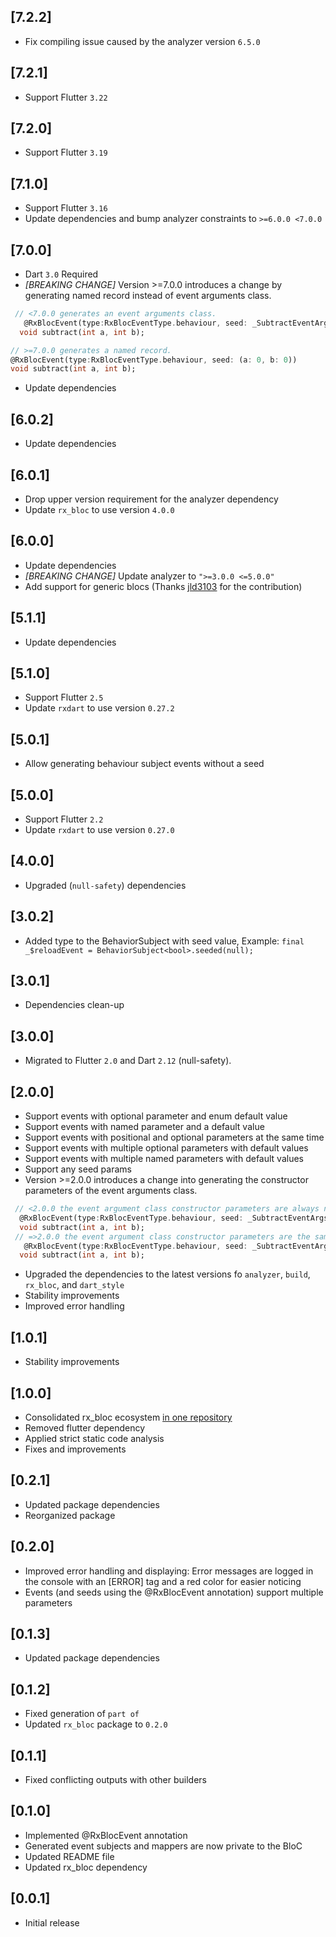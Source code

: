 ## [7.2.2]
* Fix compiling issue caused by the analyzer version `6.5.0`

## [7.2.1]
* Support Flutter `3.22`

## [7.2.0]
* Support Flutter `3.19`

## [7.1.0]
* Support Flutter `3.16`
* Update dependencies and bump analyzer constraints to `>=6.0.0 <7.0.0` 

## [7.0.0]
* Dart `3.0` Required
* _[BREAKING CHANGE]_ Version >=7.0.0 introduces a change by generating named record instead of event arguments class.
```dart
 // <7.0.0 generates an event arguments class.
   @RxBlocEvent(type:RxBlocEventType.behaviour, seed: _SubtractEventArgs(0, 0))
  void subtract(int a, int b);

// >=7.0.0 generates a named record.
@RxBlocEvent(type:RxBlocEventType.behaviour, seed: (a: 0, b: 0))
void subtract(int a, int b);
  ```
* Update dependencies

## [6.0.2]
* Update dependencies

## [6.0.1]
* Drop upper version requirement for the analyzer dependency
* Update `rx_bloc` to use version `4.0.0`

## [6.0.0]
* Update dependencies
* _[BREAKING CHANGE]_ Update analyzer to `">=3.0.0 <=5.0.0"`
* Add support for generic blocs (Thanks [jld3103](https://github.com/jld3103) for the contribution)

## [5.1.1]
* Update dependencies 

## [5.1.0] 
* Support Flutter `2.5`
* Update `rxdart` to use version `0.27.2`

## [5.0.1] 
* Allow generating behaviour subject events without a seed

## [5.0.0] 
* Support Flutter `2.2`
* Update `rxdart` to use version `0.27.0`

## [4.0.0] 
* Upgraded (`null-safety`) dependencies

## [3.0.2] 
* Added type to the BehaviorSubject with seed value, Example: `final _$reloadEvent = BehaviorSubject<bool>.seeded(null);`

## [3.0.1] 
* Dependencies clean-up

## [3.0.0]
* Migrated to Flutter `2.0` and Dart `2.12` (null-safety).

## [2.0.0] 
* Support events with optional parameter and enum default value
* Support events with named parameter and a default value
* Support events with positional and optional parameters at the same time
* Support events with multiple optional parameters with default values
* Support events with multiple named parameters with default values
* Support any seed params
* Version >=2.0.0 introduces a change into generating the constructor parameters of the event arguments class.
```dart
 // <2.0.0 the event argument class constructor parameters are always named.
  @RxBlocEvent(type:RxBlocEventType.behaviour, seed: _SubtractEventArgs(a:0, b:0))
  void subtract(int a, int b);
 // =>2.0.0 the event argument class constructor parameters are the same how they are defined for the event method.
   @RxBlocEvent(type:RxBlocEventType.behaviour, seed: _SubtractEventArgs(0, 0))
  void subtract(int a, int b);
  ```
 * Upgraded the dependencies to the latest versions fo `analyzer`, `build`, `rx_bloc`, and `dart_style`
 * Stability improvements
 * Improved error handling

## [1.0.1] 
* Stability improvements

## [1.0.0] 
* Consolidated rx_bloc ecosystem [in one repository](https://github.com/Prime-Holding/rx_bloc)
* Removed flutter dependency
* Applied strict static code analysis
* Fixes and improvements

## [0.2.1] 
* Updated package dependencies
* Reorganized package

## [0.2.0]

* Improved error handling and displaying:
  Error messages are logged in the console with an [ERROR] tag and a red color for easier noticing
* Events (and seeds using the @RxBlocEvent annotation) support multiple parameters

## [0.1.3] 

* Updated package dependencies

## [0.1.2]

* Fixed generation of `part of` 
* Updated `rx_bloc` package to `0.2.0`

## [0.1.1]

* Fixed conflicting outputs with other builders

## [0.1.0] 

* Implemented @RxBlocEvent annotation
* Generated event subjects and mappers are now private to the BloC
* Updated README file
* Updated rx_bloc dependency

## [0.0.1] 

* Initial release

